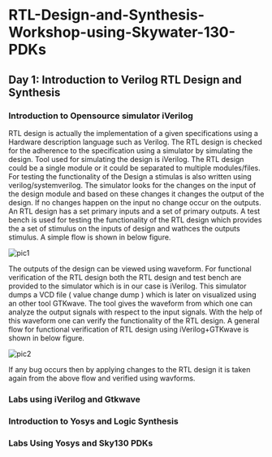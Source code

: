 # RTL-Design-and-Synthesis-Workshop-using-Skywater-130-PDKs

## Day 1: Introduction to Verilog RTL Design and Synthesis
### Introduction to Opensource simulator iVerilog
RTL design is actually the implementation of a given specifications using a Hardware description language such as Verilog. The RTL design is checked for the adherence to the specification using a simulator by simulating the design. Tool used for simulating the design is iVerilog. The RTL design could be a single module or it could be separated to multiple modules/files. For testing the functionality of the Design a stimulas is also written using verilog/systemverilog. The simulator looks for the changes on the input of the design module and based on these changes it changes the output of the design. If no changes happen on the input no change occur on the outputs. An RTL design has a set primary inputs and a set of primary outputs. A test bench is used for testing the functionality of the RTL design which provides the a set of stimulus on the inputs of design and wathces the outputs stimulus. A simple flow is shown in below figure. 

![pic1](https://user-images.githubusercontent.com/43933912/165361584-e9b549e9-6bd1-4d65-a6e9-7540a9a0ee6f.PNG)

The outputs of the design can be viewed using waveform. For functional verification of the RTL design both the RTL design and test bench are provided to the simulator which is in our case is iVerilog. This simulator dumps a VCD file ( value change dump ) which is later on visualized using an other tool GTKwave. The tool gives the waveform from which one can analyze the output signals with respect to the input signals. With the help of this waveform one can verify the functionality of the RTL design. A general flow for functional verification of RTL design using iVerilog+GTKwave is shown in below figure.

![pic2](https://user-images.githubusercontent.com/43933912/165363252-f4676839-03d8-41d6-9737-4a012a51b5f3.PNG)


If any bug occurs then by applying changes to the RTL design it is taken again from the above flow and verified using wavforms.


### Labs using iVerilog and Gtkwave
### Introduction to Yosys and Logic Synthesis
### Labs Using Yosys and Sky130 PDKs
